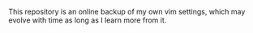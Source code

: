 This repository is an online backup of my own vim settings, which may evolve with time as long as I learn more from it.
